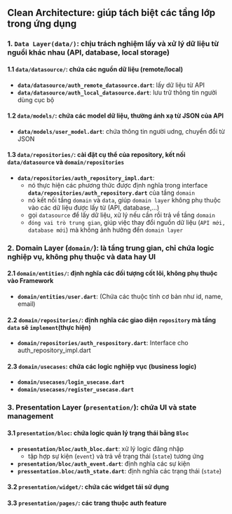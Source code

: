 ## Clean Architecture: giúp tách biệt các tầng lớp trong ứng dụng 

### 1. `Data Layer(data/)`: chịu trách nghiệm lấy và xử lý dữ liệu từ nguồi khác nhau (API, database, local storage)

#### 1.1 `data/datasource/`: chứa các nguồn dữ liệu (remote/local)
- **`data/datasource/auth_remote_datasource.dart`**: lấy dữ liệu từ API 
- **`data/datasource/auth_local_datasource.dart`**: lưu trữ thông tin người dùng cục bộ 

#### 1.2 `data/models/`: chứa các model dữ liệu, thường ánh xạ từ JSON của API 
- **`data/models/user_model.dart`**: chứa thông tin người udng, chuyển đổi từ JSON


#### 1.3 `data/repositories/`: cài đặt cụ thể của repository, kết nối `data/datasource` và `domain/repositories`

- **`data/repositories/auth_repository_impl.dart`**: 
    + nó thực hiện các phương thức được định nghĩa trong interface **`data/repositories/auth_repository.dart`** của tầng `domain`
    + nó kết nối tầng `domain` và `data`, giúp `domain layer` không phụ thuộc vào các dữ liệu được lấy từ (API, database,...)
    + gọi `datasource` để lấy dữ liệu, xử lý nếu cần rồi trả về tầng `domain`
    + `đóng vai trò trung gian`, giúp việc thay đổi nguồn dữ liệu (`API mới, database mới`) mà không ảnh hưởng đến `domain layer`


<!-- ###################################################### -->
### 2. Domain Layer (`domain/`): là tầng trung gian, chỉ chứa logic nghiệp vụ, không phụ thuộc và data hay UI 

#### 2.1 `domain/entities/`: định nghĩa các đối tượng cốt lõi, không phụ thuộc vào Framework 
- **`domain/entities/user.dart`**:  (Chứa các thuộc tính cơ bản như id, name, email)

#### 2.2 `domain/repositories/`: định nghĩa các giao diện `repository` mà tầng `data` sẽ `implement`(thực hiện)
- **`domain/repositories/auth_respository.dart`**: Interface cho auth_repository_impl.dart

#### 2.3 `domain/usecases`: chứa các logic nghiệp vục (business logic)
- **`domain/usecases/login_usecase.dart`**
- **`domain/usecases/register_usecase.dart`**

<!-- ########################################## -->

### 3. Presentation Layer (`presentation/`): chứa UI và state management
#### 3.1 `presentation/bloc`: chứa logic quản lý trạng thái bằng `Bloc`

- **`presentation/bloc/auth_bloc.dart`**: xử lý logic đăng nhập 
    + tập hợp sự kiện (`event`) và trả về trạng thái (`state`) tương ứng 
- **`presentation/bloc/auth_event.dart`**: định nghĩa các sự kiện
- **`pressentation.bloc/auth_state.dart`**: định nghĩa các trạng thái (`state`)

#### 3.2 `presentation/widget/`: chứa các widget tái sử dụng
#### 3.3 `presentation/pages/`: các trang thuộc auth feature